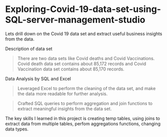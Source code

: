 # Exploring-Covid-19-data-set-using-SQL-server-management-studio

Lets drill down on the Covid 19 data set and extract useful business insights from the data.

Description of data set

> There are two data sets like Covid deaths and Covid Vaccinations. Covid death data set contains about 85,172 records and Covid Vaccination data set contains about 85,170 records.

Data Analysis by SQL and Excel

> Leveraged Excel to perform the cleaning of the data set, and make the data more readable for further analysis.

> Crafted SQL queries to perform aggregation and join functions to extract meaningful insights from the data set.


The key skills I learned in this project is creating temp tables, using joins to extract data from multiple tables, perfom aggregations functions, changing data types.


